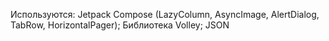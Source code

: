 Используются:
Jetpack Compose (LazyColumn, AsyncImage, AlertDialog, TabRow, HorizontalPager);
Библиотека Volley;
JSON
